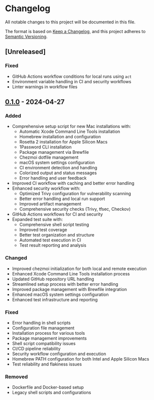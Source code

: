 # Changelog

All notable changes to this project will be documented in this file.

The format is based on [Keep a Changelog](https://keepachangelog.com/en/1.0.0/),
and this project adheres to [Semantic Versioning](https://semver.org/spec/v2.0.0.html).

## [Unreleased]

### Fixed
- GitHub Actions workflow conditions for local runs using `act`
- Environment variable handling in CI and security workflows
- Linter warnings in workflow files

## [0.1.0] - 2024-04-27

### Added
- Comprehensive setup script for new Mac installations with:
  - Automatic Xcode Command Line Tools installation
  - Homebrew installation and configuration
  - Rosetta 2 installation for Apple Silicon Macs
  - 1Password CLI installation
  - Package management via Brewfile
  - Chezmoi dotfile management
  - macOS system settings configuration
  - CI environment detection and handling
  - Colorized output and status messages
  - Error handling and user feedback
- Improved CI workflow with caching and better error handling
- Enhanced security workflow with:
  - Optimized Trivy configuration for vulnerability scanning
  - Better error handling and local run support
  - Improved artifact management
  - Comprehensive security checks (Trivy, tfsec, Checkov)
- GitHub Actions workflows for CI and security
- Expanded test suite with:
  - Comprehensive shell script testing
  - Improved test coverage
  - Better test organization and structure
  - Automated test execution in CI
  - Test result reporting and analysis

### Changed
- Improved chezmoi initialization for both local and remote execution
- Enhanced Xcode Command Line Tools installation process
- Updated GitHub repository URL handling
- Streamlined setup process with better error handling
- Improved package management with Brewfile integration
- Enhanced macOS system settings configuration
- Enhanced test infrastructure and reporting

### Fixed
- Error handling in shell scripts
- Configuration file management
- Installation process for various tools
- Package management improvements
- Shell script compatibility issues
- CI/CD pipeline reliability
- Security workflow configuration and execution
- Homebrew PATH configuration for both Intel and Apple Silicon Macs
- Test reliability and flakiness issues

### Removed
- Dockerfile and Docker-based setup
- Legacy shell scripts and configurations

[0.1.0]: https://github.com/buritica/dotfiles/releases/tag/v0.1.0 